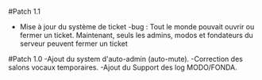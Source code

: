 #Patch 1.1
- Mise à jour du système de ticket
    -bug : Tout le monde pouvait ouvrir ou fermer un ticket. Maintenant, seuls les admins, modos et fondateurs du serveur peuvent fermer un ticket

#Patch 1.0
-Ajout du system d'auto-admin (auto-mute).
-Correction des salons vocaux temporaires.
-Ajout du Support des log MODO/FONDA.